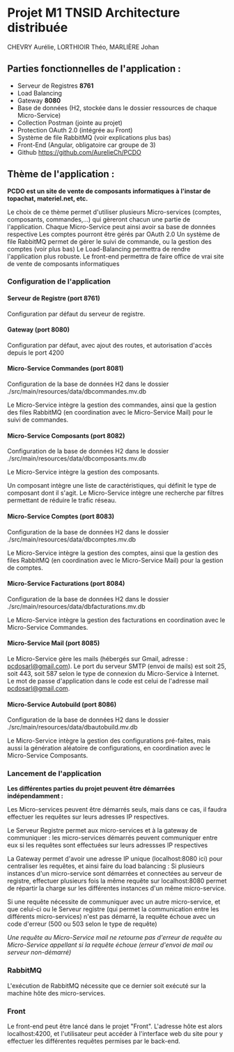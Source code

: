 # Projet M1 TNSID Architecture distribuée

CHEVRY Aurélie, LORTHIOIR Théo, MARLIÈRE Johan

## Parties fonctionnelles de l'application :

- Serveur de Registres **8761**
- Load Balancing
- Gateway **8080**
- Base de données (H2, stockée dans le dossier ressources de chaque Micro-Service)
- Collection Postman (jointe au projet)
- Protection OAuth 2.0 (intégrée au Front)
- Système de file RabbitMQ (voir explications plus bas)
- Front-End (Angular, obligatoire car groupe de 3)
- Github https://github.com/AurelieCh/PCDO

## Thème de l'application :

**PCDO est un site de vente de composants informatiques à l'instar de topachat, materiel.net, etc.**

Le choix de ce thème permet d'utiliser plusieurs Micro-services (comptes, composants, commandes,...) qui gèreront chacun une partie de l'application.
Chaque Micro-Service peut ainsi avoir sa base de données respective
Les comptes pourront être gérés par OAuth 2.0
Un système de file RabbitMQ permet de gérer le suivi de commande, ou la gestion des comptes (voir plus bas)
Le Load-Balancing permettra de rendre l'application plus robuste.
Le front-end permettra de faire office de vrai site de vente de composants informatiques

### Configuration de l'application

#### **Serveur de Registre (port 8761)**

Configuration par défaut du serveur de registre.

#### **Gateway (port 8080)**

Configuration par défaut, avec ajout des routes, et autorisation d'accès depuis le port 4200

#### **Micro-Service Commandes (port 8081)**

Configuration de la base de données H2 dans le dossier ./src/main/resources/data/dbcommandes.mv.db

Le Micro-Service intègre la gestion des commandes, ainsi que la gestion des files RabbitMQ (en coordination avec le Micro-Service Mail) pour le suivi de commandes.

#### **Micro-Service Composants (port 8082)**

Configuration de la base de données H2 dans le dossier ./src/main/resources/data/dbcomposants.mv.db

Le Micro-Service intègre la gestion des composants.

Un composant intègre une liste de caractéristiques, qui définit le type de composant dont il s'agit.
Le Micro-Service intègre une recherche par filtres permettant de réduire le trafic réseau.

#### **Micro-Service Comptes (port 8083)**

Configuration de la base de données H2 dans le dossier ./src/main/resources/data/dbcomptes.mv.db

Le Micro-Service intègre la gestion des comptes, ainsi que la gestion des files RabbitMQ (en coordination avec le Micro-Service Mail) pour la gestion de comptes.

#### **Micro-Service Facturations (port 8084)**

Configuration de la base de données H2 dans le dossier ./src/main/resources/data/dbfacturations.mv.db

Le Micro-Service intègre la gestion des facturations en coordination avec le Micro-Service Commandes.

#### **Micro-Service Mail (port 8085)**

Le Micro-Service gère les mails (hébergés sur Gmail, adresse : pcdosarl@gmail.com).
Le port du serveur SMTP (envoi de mails) est soit 25, soit 443, soit 587 selon le type de connexion du Micro-Service à Internet. Le mot de passe d'application dans le code est celui de l'adresse mail pcdosarl@gmail.com.

#### **Micro-Service Autobuild (port 8086)**

Configuration de la base de données H2 dans le dossier ./src/main/resources/data/dbautobuild.mv.db

Le Micro-Service intègre la gestion des configurations pré-faites, mais aussi la génération aléatoire de configurations, en coordination avec le Micro-Service Composants.

### Lancement de l'application

**Les différentes parties du projet peuvent être démarrées indépendamment :**

Les Micro-services peuvent être démarrés seuls, mais dans ce cas, il faudra effectuer les requêtes sur leurs adresses IP respectives.

Le Serveur Registre permet aux micro-services et à la gateway de communiquer : les micro-services démarrés peuvent communiquer entre eux si les requêtes sont effectuées sur leurs adressses IP respectives

La Gateway permet d'avoir une adresse IP unique (localhost:8080 ici) pour centraliser les requêtes, et ainsi faire du load balancing : Si plusieurs instances d'un micro-service sont démarrées et connectées au serveur de registre, effectuer plusieurs fois la même requête sur localhost:8080 permet de répartir la charge sur les différentes instances d'un même micro-service.

Si une requête nécessite de communiquer avec un autre micro-service, et que celui-ci ou le Serveur registre (qui permet la communication entre les différents micro-services) n'est pas démarré, la requête échoue avec un code d'erreur (500 ou 503 selon le type de requête)

_Une requête au Micro-Service mail ne retourne pas d'erreur de requête au Micro-Service appellant si la requête échoue (erreur d'envoi de mail ou serveur non-démarré)_

### RabbitMQ

L'exécution de RabbitMQ nécessite que ce dernier soit exécuté sur la machine hôte des micro-services.

### Front

Le front-end peut être lancé dans le projet "Front". L'adresse hôte est alors localhost:4200, et l'utilisateur peut accéder à l'interface web du site pour y effectuer les différentes requêtes permises par le back-end.

